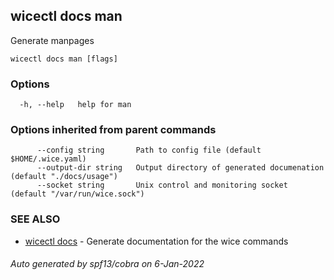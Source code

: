 ## wicectl docs man

Generate manpages

```
wicectl docs man [flags]
```

### Options

```
  -h, --help   help for man
```

### Options inherited from parent commands

```
      --config string       Path to config file (default $HOME/.wice.yaml)
      --output-dir string   Output directory of generated documenation (default "./docs/usage")
      --socket string       Unix control and monitoring socket (default "/var/run/wice.sock")
```

### SEE ALSO

* [wicectl docs](wicectl_docs.md)	 - Generate documentation for the wice commands

###### Auto generated by spf13/cobra on 6-Jan-2022
